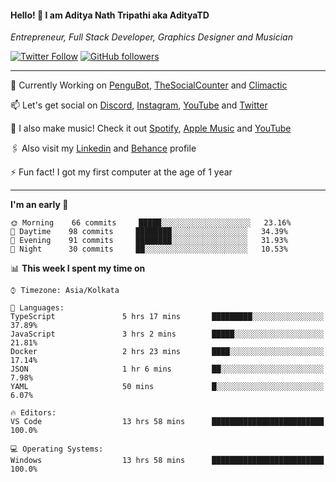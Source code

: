 <h4>Hello! 👋 I am Aditya Nath Tripathi aka AdityaTD</h4>
<p><em>Entrepreneur, Full Stack Developer, Graphics Designer and Musician</em></p>

[![Twitter Follow](https://img.shields.io/twitter/follow/adityatripathid?label=Follow)](https://twitter.com/adityatripathid)
[![GitHub followers](https://img.shields.io/github/followers/AdityaTD?label=Follow&style=social)](https://github.com/AdityaTD)

----
🔭 Currently Working on [PenguBot](https://github.com/PenguBot), [TheSocialCounter](https://thesocialcounter.com) and [Climactic](https://climactic.co)

📫 Let's get social on [Discord](https://discord.gg/cu8aMYw), [Instagram](https://instagram.com/aditya_td), [YouTube](https://youtube.com/AdityaTD) and [Twitter](https://twitter.com/adityatripathid)

🎵 I also make music! Check it out [Spotify](https://open.spotify.com/artist/3MKIyx6JG4TwZNSHnmNyMm), [Apple Music](https://music.apple.com/us/artist/aditya-tripathi/1504395195) and [YouTube](https://youtube.com/AdityaTD)

🖇️ Also visit my [Linkedin](https://www.linkedin.com/in/adityatd) and [Behance](https://www.behance.net/AdityaTD) profile

⚡ Fun fact! I got my first computer at the age of 1 year

----

<!--START_SECTION:waka-->
**I'm an early 🐤** 

```text
🌞 Morning    66 commits     █████░░░░░░░░░░░░░░░░░░░░   23.16% 
🌆 Daytime    98 commits     ████████░░░░░░░░░░░░░░░░░   34.39% 
🌃 Evening    91 commits     ████████░░░░░░░░░░░░░░░░░   31.93% 
🌙 Night      30 commits     ██░░░░░░░░░░░░░░░░░░░░░░░   10.53%

```


📊 **This week I spent my time on** 

```text
⌚︎ Timezone: Asia/Kolkata

💬 Languages: 
TypeScript               5 hrs 17 mins       █████████░░░░░░░░░░░░░░░░   37.89% 
JavaScript               3 hrs 2 mins        █████░░░░░░░░░░░░░░░░░░░░   21.81% 
Docker                   2 hrs 23 mins       ████░░░░░░░░░░░░░░░░░░░░░   17.14% 
JSON                     1 hr 6 mins         ██░░░░░░░░░░░░░░░░░░░░░░░   7.98% 
YAML                     50 mins             █░░░░░░░░░░░░░░░░░░░░░░░░   6.07%

🔥 Editors: 
VS Code                  13 hrs 58 mins      █████████████████████████   100.0%

💻 Operating Systems: 
Windows                  13 hrs 58 mins      █████████████████████████   100.0%

```


<!--END_SECTION:waka-->
